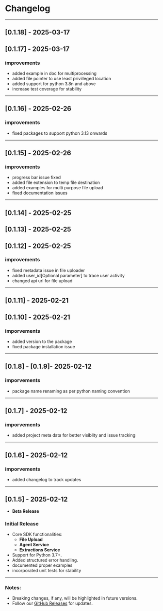 # Changelog

---
## [0.1.18] - 2025-03-17
## [0.1.17] - 2025-03-17
### improvements
- added example in doc for multiprocessing
- added file pointer to use least privilleged location
- added support for python 3.8n and above
- increase test coverage for stability

---
## [0.1.16] - 2025-02-26
### improvements
- fixed packages to support python 3.13 onwards


---
## [0.1.15] - 2025-02-26
### improvements
- progress bar issue fixed
- added file extension to temp file destination
- added examples for multi purpose file upload
- fixed documentation issues

---
## [0.1.14] - 2025-02-25
## [0.1.13] - 2025-02-25
## [0.1.12] - 2025-02-25
### improvements
- fixed metadata issue in file uploader
- added user_id[Optional parameter] to trace user activity
- changed api url for file upload

---
## [0.1.11] - 2025-02-21
## [0.1.10] - 2025-02-21
### imporvements
- added version to the package
- fixed package installation issue
---
## [0.1.8] - [0.1.9]- 2025-02-12
### imporvements
- package name renaming as per python naming convention

---
## [0.1.7] - 2025-02-12
### imporvements
- added project meta data for better visiblity and issue tracking

---
## [0.1.6] - 2025-02-12
### imporvements
- added changelog to track updates

---
## [0.1.5] - 2025-02-12
- **Beta Release**
### Initial Release
- Core SDK functionalities:
  - **File Upload**
  - **Agent Service**
  - **Extractions Service**
- Support for Python 3.7+.
- Added structured error handling.
- documented proper examples
- incorporated unit tests for stability

---

### Notes:
- Breaking changes, if any, will be highlighted in future versions.
- Follow our [GitHub Releases](https://github.com/splorehq/splore-sdk-py/releases) for updates.